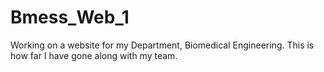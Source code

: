 # Bmess_Web_1
Working on a website for my Department, Biomedical Engineering.
This is how far I have gone along with my team.
